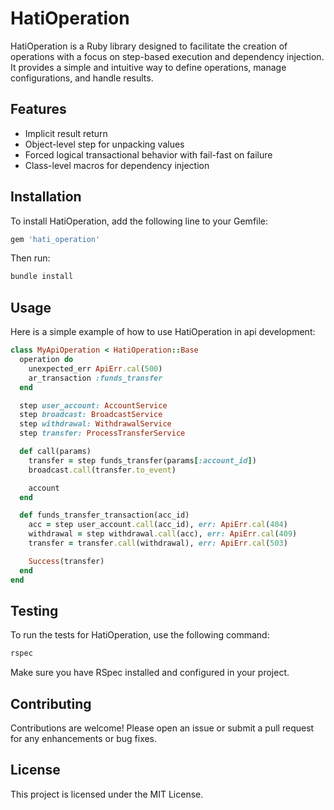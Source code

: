 # HatiOperation

HatiOperation is a Ruby library designed to facilitate the creation of operations with a focus on step-based execution and dependency injection. It provides a simple and intuitive way to define operations, manage configurations, and handle results.

## Features

- Implicit result return
- Object-level step for unpacking values
- Forced logical transactional behavior with fail-fast on failure
- Class-level macros for dependency injection

## Installation

To install HatiOperation, add the following line to your Gemfile:

```ruby
gem 'hati_operation'
```

Then run:

```bash
bundle install
```

## Usage

Here is a simple example of how to use HatiOperation in api development:

```ruby
class MyApiOperation < HatiOperation::Base
  operation do
    unexpected_err ApiErr.cal(500)
    ar_transaction :funds_transfer
  end

  step user_account: AccountService
  step broadcast: BroadcastService
  step withdrawal: WithdrawalService
  step transfer: ProcessTransferService

  def call(params)
    transfer = step funds_transfer(params[:account_id])
    broadcast.call(transfer.to_event)

    account
  end

  def funds_transfer_transaction(acc_id)
    acc = step user_account.call(acc_id), err: ApiErr.cal(404)
    withdrawal = step withdrawal.call(acc), err: ApiErr.cal(409)
    transfer = transfer.call(withdrawal), err: ApiErr.cal(503)

    Success(transfer)
  end
end
```

## Testing

To run the tests for HatiOperation, use the following command:

```bash
rspec
```

Make sure you have RSpec installed and configured in your project.

## Contributing

Contributions are welcome! Please open an issue or submit a pull request for any enhancements or bug fixes.

## License

This project is licensed under the MIT License.
